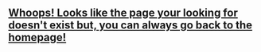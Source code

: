 ## [Whoops! Looks like the page your looking for doesn't exist but, you can always go back to the homepage!](http://jakeandbrandon.tk)

